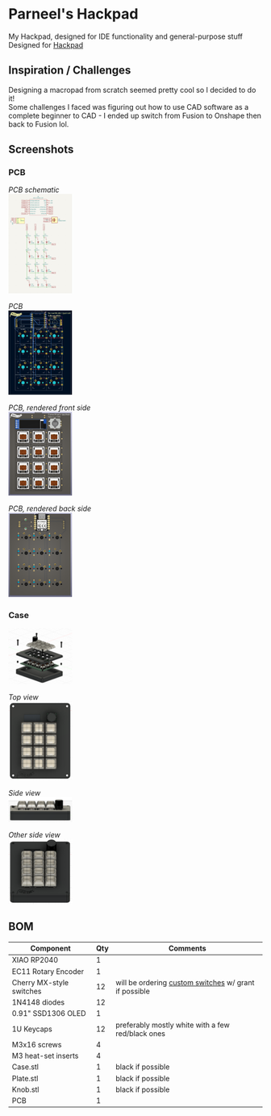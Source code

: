 # Parneel's Hackpad
My Hackpad, designed for IDE functionality and general-purpose stuff \
Designed for [Hackpad](https://hackpad.hackclub.com)

## Inspiration / Challenges
Designing a macropad from scratch seemed pretty cool so I decided to do it! \
Some challenges I faced was figuring out how to use CAD software as a complete beginner to CAD - I ended up switch from Fusion to Onshape then back to Fusion lol.

## Screenshots
### PCB

*PCB schematic* \
<img src="assets/Schematic.png" alt="PCB Schematic" width="25%">

*PCB* \
<img src="assets/PCB.png" alt="PCB Routing" width="25%">

*PCB, rendered front side* \
<img src="assets/PCBFront.png" alt="PCB Front" width="25%">

*PCB, rendered back side* \
<img src="assets/PCBBack.png" alt="PCB Back" width="25%">

### Case
<img src="assets/SideView.png" alt="Case Side View" width="25%">

*Top view* \
<img src="assets/CaseTop.png" alt="Case Top View" width="25%">

*Side view* \
<img src="assets/CaseRight.png" alt="Case Side View" width="25%">

*Other side view* \
<img src="assets/CaseSide.png" alt="Case Side View 2" width="25%">

## BOM
| Component                | Qty | Comments                                                                                                                 |
|--------------------------|-----|--------------------------------------------------------------------------------------------------------------------------|
| XIAO RP2040              | 1   |                                                                                                                          |
| EC11 Rotary Encoder      | 1   |                                                                                                                          |
| Cherry MX-style switches | 12  | will be ordering [custom switches](https://divinikey.com/products/gateron-smoothie-linear-switches) w/ grant if possible |
| 1N4148 diodes            | 12  |                                                                                                                          |
| 0.91" SSD1306 OLED       | 1   |                                                                                                                          |
| 1U Keycaps                  | 12  | preferably mostly white with a few red/black ones                                                                        |
| M3x16 screws             | 4   |                                                                                                                          |
| M3 heat-set inserts      | 4   |                                                                                                                          |
| Case.stl                 | 1   | black if possible                                                                                                        |
| Plate.stl                | 1   | black if possible                                                                                                        |
| Knob.stl                 | 1   | black if possible                                                                                                        |
| PCB                      | 1   |          